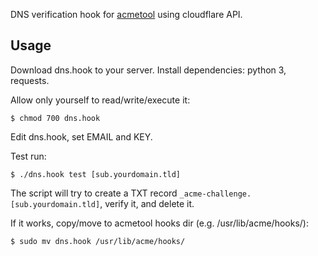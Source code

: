 DNS verification hook for [acmetool](https://github.com/hlandau/acme) using cloudflare API.

## Usage


Download dns.hook to your server. Install dependencies: python 3, requests.

Allow only yourself to read/write/execute it:
```
$ chmod 700 dns.hook
```

Edit dns.hook, set EMAIL and KEY.

Test run:
```
$ ./dns.hook test [sub.yourdomain.tld]
```
The script will try to create a TXT record `_acme-challenge.[sub.yourdomain.tld]`, verify it, and delete it.

If it works, copy/move to acmetool hooks dir (e.g. /usr/lib/acme/hooks/):

```
$ sudo mv dns.hook /usr/lib/acme/hooks/
```
